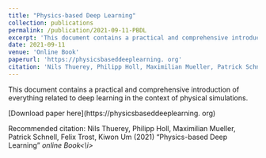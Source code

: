 ```yaml
---
title: "Physics-based Deep Learning"
collection: publications
permalink: /publication/2021-09-11-PBDL
excerpt: 'This document contains a practical and comprehensive introduction of everything related to deep learning in the context of physical simulations.'
date: 2021-09-11
venue: 'Online Book'
paperurl: 'https://physicsbaseddeeplearning. org'
citation: 'Nils Thuerey, Philipp Holl, Maximilian Mueller, Patrick Schnell, Felix Trost, Kiwon Um (2021) “Physics-based Deep Learning”   <i> online Book<\i>'
---
```

This document contains a practical and comprehensive introduction of everything related to deep learning in the context of physical simulations.

[Download paper here](https://physicsbaseddeeplearning. org)

Recommended citation: Nils Thuerey, Philipp Holl, Maximilian Mueller, Patrick Schnell, Felix Trost, Kiwon Um (2021) “Physics-based Deep Learning”   <i> online Book<\i>